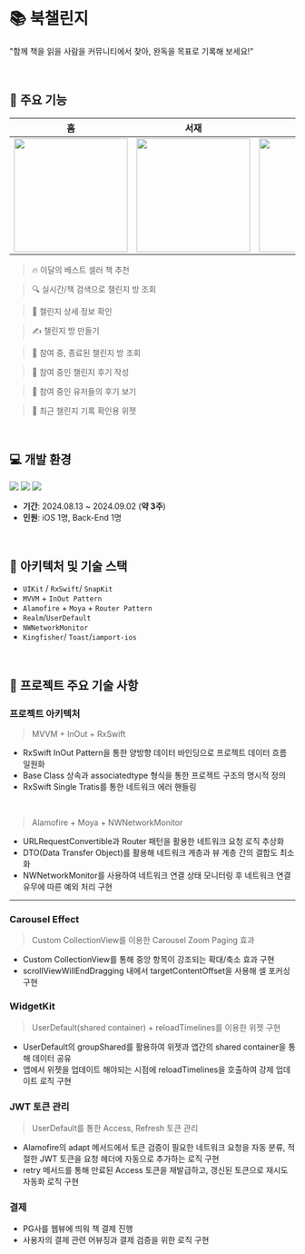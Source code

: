 # 📚 북챌린지
"함께 책을 읽을 사람을 커뮤니티에서 찾아, 완독을 목표로 기록해 보세요!"


<br>


## 📱 **주요 기능**
| 홈 | 서재 | 챌린지방 | 위젯 |
|---------------|---------------|---------------|---------------|
| <img src="https://github.com/user-attachments/assets/a7aa2fb3-b17c-4fcc-a4d3-b6eca505617e" width="200" /> | <img src="https://github.com/user-attachments/assets/82d12107-8c6d-475e-8c1a-fadfd0afc6f8" width="200" /> | <img src="https://github.com/user-attachments/assets/fb9f99f2-2f05-46c1-88f0-a81fb951f7c3" width="200" /> | <img src="https://github.com/user-attachments/assets/6ddae17e-3c3c-42b3-bb28-02478caa33f6" width="200" /> |
> 🔥 이달의 베스트 셀러 책 추천
    
> 🔍 실시간/책 검색으로 챌린지 방 조회 
    
> 👀 챌린지 상세 정보 확인

> ✍️ 챌린지 방 만들기

> 👀 참여 중, 종료된 챌린지 방 조회

> 📝 참여 중인 챌린지 후기 작성

> 👀  참여 중인 유저들의 후기 보기
    
> 📱 최근 챌린지 기록 확인용 위젯
    
  
<br>


## 💻 개발 환경
<p align="left">
<img src ="https://img.shields.io/badge/Swift-5.10-ff69b4">
<img src ="https://img.shields.io/badge/Xcode-15.4-blue">
<img src ="https://img.shields.io/badge/iOS-16.0+-orange">
<br>
    
- **기간**: 2024.08.13 ~ 2024.09.02 (**약 3주**)
- **인원**: iOS 1명, Back-End 1명

    
<br> 

## 🔧 아키텍처 및 기술 스택

- `UIKit` / `RxSwift`/ `SnapKit`
- `MVVM` + `InOut Pattern` 
- `Alamofire` + `Moya` + `Router Pattern`
- `Realm`/`UserDefault`
- `NWNetworkMonitor`  
- `Kingfisher`/  `Toast`/`iamport-ios`
    
<br>    


## 🧰 프로젝트 주요 기술 사항
###  프로젝트 아키텍처

> MVVM + InOut  + RxSwift
    
- RxSwift InOut Pattern을 통한 양방향 데이터 바인딩으로 프로젝트 데이터 흐름 일원화
- Base Class 상속과 associatedtype 형식을 통한 프로젝트 구조의 명시적 정의
- RxSwift Single Tratis를 통한 네트워크 에러 핸들링

<br>

> Alamofire + Moya + NWNetworkMonitor
- URLRequestConvertible과 Router 패턴을 활용한 네트워크 요청 로직 추상화
- DTO(Data Transfer Object)를 활용해 네트워크 계층과 뷰 계층 간의 결합도 최소화
- NWNetworkMonitor를 사용하여 네트워크 연결 상태 모니터링 후 네트워크 연결 유무에 따른 예외 처리 구현
    
    
---
### Carousel Effect 
> Custom CollectionView를 이용한 Carousel Zoom Paging 효과
- Custom CollectionView를 통해 중앙 항목이 강조되는 확대/축소 효과 구현
- scrollViewWillEndDragging 내에서 targetContentOffset을 사용해 셀 포커싱 구현

### WidgetKit
> UserDefault(shared container) + reloadTimelines를 이용한 위젯 구현
- UserDefault의 groupShared를 활용하여 위젯과 앱간의 shared container을 통해 데이터 공유
- 앱에서 위젯을 업데이트 해야되는 시점에 reloadTimelines을 호출하여 강제 업데이트 로직 구현

### JWT 토큰 관리
> UserDefault를 통한 Access, Refresh 토큰 관리
- Alamofire의  adapt 메서드에서  토큰 검증이 필요한 네트워크 요청을 자동 분류, 적절한 JWT 토큰을 요청 헤더에 자동으로 추가하는 로직 구현
- retry 메서드를 통해 만료된 Access 토큰을 재발급하고, 갱신된 토큰으로 재시도 자동화 로직 구현

### 결제
- PG사를 웹뷰에 띄워 책 결제 진행
- 사용자의 결제 관련 어뷰징과 결제 검증을 위한 로직 구현




